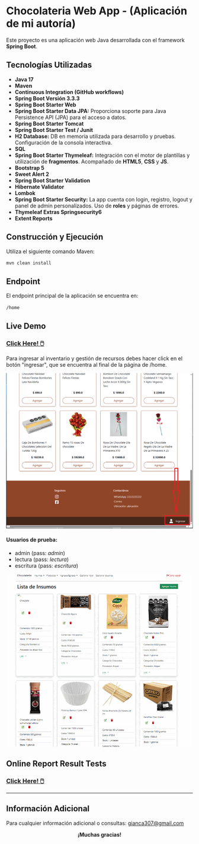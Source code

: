 # Chocolateria Web App - (Aplicación de mi autoría)

Este proyecto es una aplicación web Java desarrollada con el framework **Spring Boot**.

## Tecnologías Utilizadas

- **Java 17**
- **Maven**
- **Continuous Integration (GitHub workflows)**
- **Spring Boot Versión 3.3.3** 
- **Spring Boot Starter Web**
- **Spring Boot Starter Data JPA:** Proporciona soporte para Java Persistence API (JPA) para el acceso a datos.
- **Spring Boot Starter Tomcat**
- **Spring Boot Starter Test / Junit**
- **H2 Database:** DB en memoria utilizada para desarrollo y pruebas. Configuración de la consola interactiva.
- **SQL**
- **Spring Boot Starter Thymeleaf:** Integración con el motor de plantillas y utilización de **fragmentos**. Acompañado de **HTML5**, **CSS** y **JS**.
- **Bootstrap 5**
- **Sweet Alert 2**
- **Spring Boot Starter Validation**
- **Hibernate Validator**
- **Lombok**
- **Spring Boot Starter Security:** La app cuenta con login, registro, logout y panel de admin personalizados. Uso de **roles** y páginas de errores.
- **Thymeleaf Extras Springsecurity6**
- **Extent Reports**

## Construcción y Ejecución

Utiliza el siguiente comando Maven:

```bash
mvn clean install
```

## Endpoint

El endpoint principal de la aplicación se encuentra en:

`/home`

## Live Demo

### [Click Here! 🖱️](https://chocolateria-webapp.onrender.com)

Para ingresar al inventario y gestión de recursos debes hacer click en el botón "ingresar", que se encuentra al final de la página de /home.

<p align="center">
  <img src="https://raw.githubusercontent.com/gianca307/chocolateria-webApp/refs/heads/main/src/main/resources/static/img/home_ingresar.png" />
</p>

#### Usuarios de prueba:
- admin (pass: *admin*)
- lectura (pass: *lectura*)
- escritura (pass: *escritura*)

<p align="center">
  <img src="https://raw.githubusercontent.com/gianca307/chocolateria-webApp/refs/heads/main/src/main/resources/static/img/animacion.gif" />
</p>

## Online Report Result Tests

### [Click Here! 🖱️](https://gianca307.github.io/Chocolateria-WebApp/ )

<hr>

## Información Adicional
Para cualquier información adicional o consultas: <gianca307@gmail.com>

<p align="center"><b>¡Muchas gracias!</b></p>
